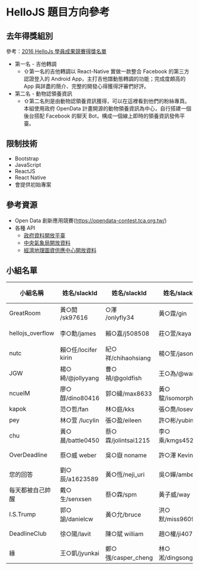 # HelloJS 題目方向參考

## 去年得獎組別

參考：[2016 HelloJs 學員成果競賽得獎名單](http://trunk-studio.com/blog/hellojs-cheng-guo-jing-sai-ming-ci-gong-bu/)

- 第一名 - 吉他轉調
  - ⇧第一名的吉他轉調以 React-Native 實做一款整合 Facebook 的第三方認證登入的 Android App，主打吉他譜動態轉調的功能；完成度頗高的 App 與詳盡的簡介、完整的開發心得獲得評審們好評。
- 第二名 - 動物認領養資訊
  - ⇧第二名則是由動物認領養資訊獲得，可以在這裡看到他們的粉絲專頁。本組使用政府 OpenData 計畫開源的動物領養資訊為中心，自行搭建一個後台搭配 Facebook 的聊天 Bot，構成一個線上即時的領養資訊發佈平臺。

## 限制技術
- Bootstrap
- JavaScript
- ReactJS
- React Native
- 會提供初始專案

## 參考資源

- Open Data 創新應用競賽(https://opendata-contest.tca.org.tw/)
- 各種 API
    - [政府資料開放平臺](http://data.gov.tw/)
    - [中央氣象局開放資料](http://opendata.cwb.gov.tw/index)
    - [經濟地理圖資供應中心開放資料](http://egis.moea.gov.tw/opendata)


## 小組名單

小組名稱 | 姓名/slackId | 姓名/slackId | 姓名/slackId | 姓名/slackId | 姓名/slackId 
-|-|-|-|-|-
GreatRoom | 黃○閎<br>/sk97616 | ○澤<br>/onlyfly34 | 黃○霆/gin | 林○平/jia880171
hellojs_overflow | 李○勳/james | 賴○嘉/j508508 | 莊○萱/kaya | 徐○懿/shiaoyi
nutc | 賴○任/locifer kirin | 紀○祥/chihaohsiang | 楊○笙/jason	
JGW | 楊○綺/@jollyyang | 曹○禎/@goldfish | 王○為/@wang	
ncueIM | 廖○醇/dino80416 | 郭○緯/max8633 | 黃○駿/isomorphic	
kapok | 范○哲/fan | 林○庭/kks | 張○喬/losevoid	
pey | 林○萱 /lucylin | 張○盈/eileen | 許○彬/yubin	
chu | 黃○晨/battle0450 | 蔡○霖/jolintsai1215 | 李○乘/kmgs4524	
OverDeadline | 蔡○威 weber | 吳○嶽 noname | 許○澤 Kevin | 陳○如 ostrich2821 | 盧○君 lillian
您的回答 | 劉○辰/a1623589 | 黃○恆/neji_uri  | 吳○嬋/amber	
每天都被自己帥醒 | 戴○生/senxsen | 蔡○霖/spm | 黃子威/way | 陳○明
I.S.Trump | 郭○諭/danielcw | 黃○允/bruce | 洪○默/miss960916	
DeadlineClub | 徐○陽/lavit | 陳○斌 william | 趙○權/ji40709 | 林○廷 / s0461117
緣 | 王○凱/jyunkai | 鄭○強/casper_cheng | 林○淞/dingsong	

